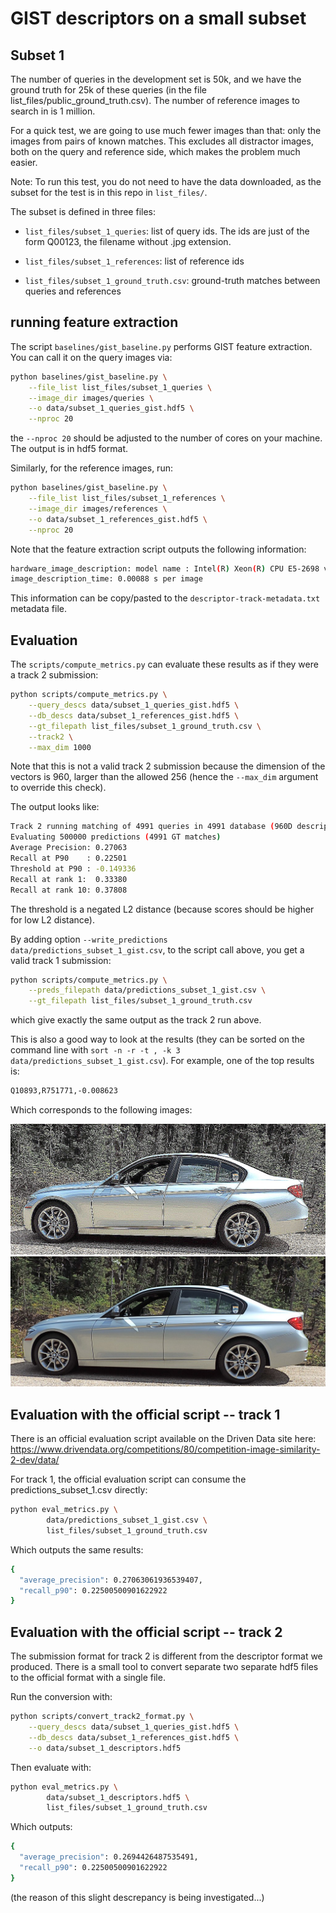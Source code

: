 # GIST descriptors on a small subset

## Subset 1

The number of queries in the development set is 50k, and we have the ground truth for 25k of
these queries (in the file list_files/public_ground_truth.csv).
The number of reference images to search in is 1 million.

For a quick test, we are going to use much fewer images than that: only the images from pairs of known matches.
This excludes all distractor images, both on the query and reference side, which makes the problem much easier.

Note: To run this test, you do not need to have the data downloaded, as the subset for the test is in this repo in `list_files/`.

The subset is defined in three files:

- `list_files/subset_1_queries`: list of query ids. The ids are just of the form Q00123, the filename without .jpg extension.

- `list_files/subset_1_references`: list of reference ids

- `list_files/subset_1_ground_truth.csv`: ground-truth matches between queries and references

## running feature extraction

The script `baselines/gist_baseline.py` performs GIST feature extraction.
You can call it on the query images via:
```bash
python baselines/gist_baseline.py \
    --file_list list_files/subset_1_queries \
    --image_dir images/queries \
    --o data/subset_1_queries_gist.hdf5 \
    --nproc 20
```
the `--nproc 20` should be adjusted to the number of cores on your machine.
The output is in hdf5 format.

Similarly, for the reference images, run:
```bash
python baselines/gist_baseline.py \
    --file_list list_files/subset_1_references \
    --image_dir images/references \
    --o data/subset_1_references_gist.hdf5 \
    --nproc 20
```

Note that the feature extraction script outputs the following information:
```bash
hardware_image_description: model name : Intel(R) Xeon(R) CPU E5-2698 v4 @ 2.20GHz, 80 cores
image_description_time: 0.00088 s per image
```
This information can be copy/pasted to the `descriptor-track-metadata.txt` metadata file.

## Evaluation

The `scripts/compute_metrics.py` can evaluate these results as if they were a track 2 submission:
```bash
python scripts/compute_metrics.py \
    --query_descs data/subset_1_queries_gist.hdf5 \
    --db_descs data/subset_1_references_gist.hdf5 \
    --gt_filepath list_files/subset_1_ground_truth.csv \
    --track2 \
    --max_dim 1000
```
Note that this is not a valid track 2 submission because the dimension of the vectors is
960, larger than the allowed 256 (hence the `--max_dim` argument to override this check).

The output looks like:
```bash
Track 2 running matching of 4991 queries in 4991 database (960D descriptors), max_results=500000.
Evaluating 500000 predictions (4991 GT matches)
Average Precision: 0.27063
Recall at P90    : 0.22501
Threshold at P90 : -0.149336
Recall at rank 1:  0.33380
Recall at rank 10: 0.37808
```

The threshold is a negated L2 distance (because scores should be higher for low L2 distance).

By adding option `--write_predictions data/predictions_subset_1_gist.csv`, to the script call above, you get a valid track 1 submission:
```bash
python scripts/compute_metrics.py \
    --preds_filepath data/predictions_subset_1_gist.csv \
    --gt_filepath list_files/subset_1_ground_truth.csv
```
which give exactly the same output as the track 2 run above.

This is also a good way to look at the results (they can be sorted on the command line with `sort -n -r -t , -k 3 data/predictions_subset_1_gist.csv`).
For example, one of the top results is:
```bash
Q10893,R751771,-0.008623
```
Which corresponds to the following images:

![images/queries/Q10893.jpg](img/Q10893.jpg)
![images/references/Q10893.jpg](img/R751771.jpg)

## Evaluation with the official script -- track 1

There is an official evaluation script available on the Driven Data site here:
https://www.drivendata.org/competitions/80/competition-image-similarity-2-dev/data/

For track 1, the official evaluation script can consume the predictions_subset_1.csv directly:
```bash
python eval_metrics.py \
        data/predictions_subset_1_gist.csv \
        list_files/subset_1_ground_truth.csv
```
Which outputs the same results:
```bash
{
  "average_precision": 0.27063061936539407,
  "recall_p90": 0.22500500901622922
}
```

## Evaluation with the official script -- track 2

The submission format for track 2 is different from the descriptor format we produced.
There is a small tool to convert separate two separate hdf5 files to the official format with a single file.

Run the conversion with:
```bash
python scripts/convert_track2_format.py \
    --query_descs data/subset_1_queries_gist.hdf5 \
    --db_descs data/subset_1_references_gist.hdf5 \
    --o data/subset_1_descriptors.hdf5
```

Then evaluate with:
```bash
python eval_metrics.py \
        data/subset_1_descriptors.hdf5 \
        list_files/subset_1_ground_truth.csv
```
Which outputs:
```bash
{
  "average_precision": 0.2694426487535491,
  "recall_p90": 0.22500500901622922
}
```
(the reason of this slight descrepancy is being investigated...)